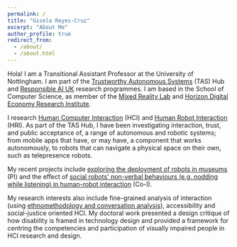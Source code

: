 ```yaml
---
permalink: /
title: "Gisela Reyes-Cruz"
excerpt: "About Me"
author_profile: true
redirect_from:
  - /about/
  - /about.html
---
```


Hola! I am a Transitional Assistant Professor at the University of Nottingham. I am part of the [Trustworthy Autonomous Systems](https://tas.ac.uk/) (TAS) Hub and [Responsible AI UK](https://www.rai.ac.uk/) research programmes. I am based in the School of Computer Science, as member of the [Mixed Reality Lab](https://www.nottingham.ac.uk/research/groups/mixedrealitylab/) and [Horizon Digital Economy Research Institute](https://www.horizon.ac.uk/).

I research [Human Computer Interaction](https://www.interaction-design.org/literature/topics/human-computer-interaction) (HCI) and [Human Robot Interaction](https://www.interaction-design.org/literature/book/the-encyclopedia-of-human-computer-interaction-2nd-ed/human-robot-interaction) (HRI). As part of the TAS Hub, I have been investigating interaction, trust, and public acceptance of, a range of autonomous and robotic systems; from mobile apps that have, or may have, a component that works autonomously, to robots that can navigate a physical space on their own, such as telepresence robots. 

My recent projects include [exploring the deployment of robots in museums](https://tas.ac.uk/tas-hub-projects/terplay/) (PI) and the effect of [social robots' non-verbal behaviours (e.g. nodding while listening) in human-robot interaction](https://tas.ac.uk/research-projects-2023-24/tas-gail-go-ahead-im-listening/) (Co-I). 

My research interests also include fine-grained analysis of interaction (using [ethnomethodology and conversation analysis](https://psycnet.apa.org/record/2011-23864-007)), accessibility and social-justice oriented HCI. My doctoral work presented a design critique of how disability is framed in technology design and provided a framework for centring the competencies and participation of visually impaired people in HCI research and design.